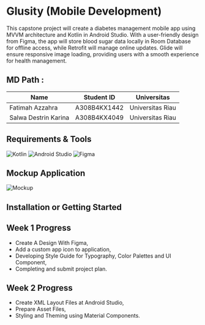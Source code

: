 # Glusity (Mobile Development)

This capstone project will create a diabetes management mobile app using MVVM architecture and Kotlin in Android Studio. With a user-friendly design from Figma, the app will store blood sugar data locally in Room Database for offline access, while Retrofit will manage online updates. Glide will ensure responsive image loading, providing users with a smooth experience for health management.

## **MD Path :**
| Name                              | Student ID  | Universitas   |
| ----------------------------------|-------------|---------------|
| Fatimah Azzahra                   | A308B4KX1442	 | Universitas Riau |
| Salwa Destrin Karina	            | A308B4KX4049	 | Universitas Riau  |

## Requirements & Tools
![Kotlin](https://img.shields.io/badge/kotlin-%237F52FF.svg?style=for-the-badge&logo=kotlin&logoColor=white)
![Android Studio](https://img.shields.io/badge/Android%20Studio-3DDC84.svg?style=for-the-badge&logo=android-studio&logoColor=white)
![Figma](https://img.shields.io/badge/figma-%23F24E1E.svg?style=for-the-badge&logo=figma&logoColor=white)

## Mockup Application
![Mockup](https://github.com/mdaninas/Capstone-Project/blob/main/images/mockup.png)

## Installation or Getting Started


## Week 1 Progress
- Create A Design With Figma,
- Add a custom app icon to application,
- Developing Style Guide for Typography, Color Palettes and UI Component,
- Completing and submit project plan.

## Week 2 Progress
- Create XML Layout Files at Android Studio,
- Prepare Asset Files,
- Styling and Theming using Material Components.

